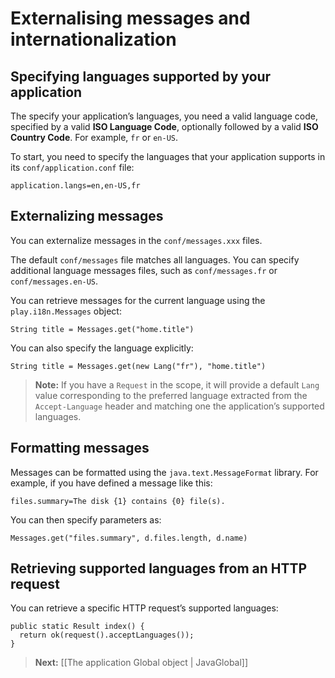 # Externalising messages and internationalization

## Specifying languages supported by your application

The specify your application’s languages, you need a valid language code, specified by a valid **ISO Language Code**, optionally followed by a valid **ISO Country Code**. For example, `fr` or `en-US`.

To start, you need to specify the languages that your application supports in its `conf/application.conf` file:

```
application.langs=en,en-US,fr
```

## Externalizing messages

You can externalize messages in the `conf/messages.xxx` files. 

The default `conf/messages` file matches all languages. You can specify additional language messages files, such as `conf/messages.fr` or `conf/messages.en-US`.

You can retrieve messages for the current language using the `play.i18n.Messages` object:

```
String title = Messages.get("home.title")
```

You can also specify the language explicitly:

```
String title = Messages.get(new Lang("fr"), "home.title")
```

> **Note:** If you have a `Request` in the scope, it will provide a default `Lang` value corresponding to the preferred language extracted from the `Accept-Language` header and matching one the application’s supported languages.

## Formatting messages

Messages can be formatted using the `java.text.MessageFormat` library. For example, if you have defined a message like this:

```
files.summary=The disk {1} contains {0} file(s).
```

You can then specify parameters as:

```
Messages.get("files.summary", d.files.length, d.name)
```

## Retrieving supported languages from an HTTP request

You can retrieve a specific HTTP request’s supported languages:

```
public static Result index() {
  return ok(request().acceptLanguages());
}
```

> **Next:** [[The application Global object | JavaGlobal]]